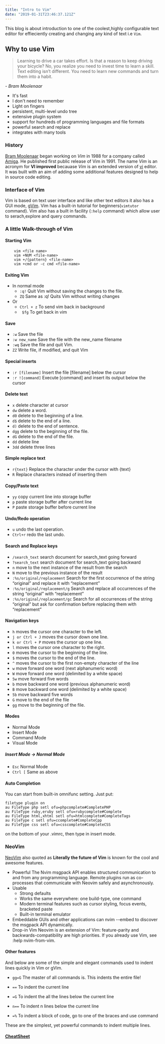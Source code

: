 ```yaml
---
title: "Intro to Vim" 
date: "2019-01-31T23:46:37.121Z"
---
```

This blog is about introduction to one of the coolest,highly configurable text editor for effieciently creating and changing any kind of text i.e ```Vim```.

## Why to use Vim 
> Learning to drive a car takes effort. 
> Is that a reason to keep driving your bicycle? No, you realize you need to invest time to learn a skill.
> Text editing isn’t different.
> You need to learn new commands and turn them into a habit.

 *- Bram Moolenaar*

- It's fast
- I don't need to remember
- Light on fingers
- persistent, multi-level undo tree
- extensive plugin system
- support for hundreds of programming languages and file formats
- powerful search and replace
- integrates with many tools


### History
[Bram Moolenaar](https://en.wikipedia.org/wiki/Bram_Moolenaar) began working on *Vim* in 1988 for a company called [Amiga](https://www.amigaos.net/). He published first public release of Vim in 1991. 
The name *Vim* is an acronym for **VI improved** becauase *Vim* is an extended version of [vi](https://en.wikipedia.org/wiki/Vi) editor. It was built with an aim of adding some additional features designed to help in source code editing. 

### Interface of Vim
Vim is based on text user interface and like other text editors it also has a GUI mode, [gVim](http://vimdoc.sourceforge.net/htmldoc/gui.html#GUI). Vim has a built-in tutorial for beginners(```vimtutor``` command). Vim also has a built in facility (```:help``` command) which allow user to serach,explore and query commands.

### A little Walk-through of Vim

#### Starting Vim
``` 
    vim <file name>
    vim +NUM <file-name>
    vim +/{pattern} <file-name>
    vim +cmd or -c cmd <file-name>
```

#### Exiting Vim 
- In normal mode
    - ```:q!```             Quit Vim without saving the changes to the file.
    - ```ZQ```	            Same as :q! Quits Vim without writing changes
- Or 
    - ```Ctrl + z```    To send vim back in background
    - ``` $fg```        To get back in vim

#### Save
- ```:w```	            Save the file
- ```:w new_name```	    Save the file with the new_name filename
- ```:wq```	            Save the file and quit Vim.
- ```ZZ```      	    Write file, if modified, and quit Vim

#### Special inserts
- ```:r [filename]```	Insert the file [filename] below the cursor
- ```:r ![command]```	Execute [command] and insert its output below the cursor
 	
#### Delete text
- ```x```	                        delete character at cursor
- ```dw```	                        delete a word.
- ```d0```	                        delete to the beginning of a line.
- ```d$```	                        delete to the end of a line.
- ```d)```	                        delete to the end of sentence.
- ```dgg```	                        delete to the beginning of the file.
- ```dG```	                        delete to the end of the file.
- ```dd```	                        delete line
- ```3dd```	                        delete three lines
 	
#### Simple replace text
- ```r{text}```     	            Replace the character under the cursor with {text}
- ```R```	                        Replace characters instead of inserting them
 	
#### Copy/Paste text
- ```yy```          	            copy current line into storage buffer
- ```p```           	            paste storage buffer after current line
- ```P```           	            paste storage buffer before current line
 	
#### Undo/Redo operation
- ```u```	                        undo the last operation.
- ```Ctrl+r```	                    redo the last undo.
 	
#### Search and Replace keys
- ```/search_text```   	            search document for search_text going forward
- ```?search_text```	            search document for search_text going backward
- ```n```           	            move to the next instance of the result from the search
- ```N```	                        move to the previous instance of the result
- ```:%s/original/replacement```	Search for the first occurrence of the string “original” and replace it with “replacement”
- ```:%s/original/replacement/g```	Search and replace all occurrences of the string “original” with “replacement”
- ```:%s/original/replacement/gc```	Search for all occurrences of the string “original” but ask for confirmation before replacing them with “replacement”

#### Navigation keys
- ```h```	                        moves the cursor one character to the left.
- ```j or Ctrl + J```               moves the cursor down one line.
- ```k or Ctrl + P```               moves the cursor up one line.
- ```l```                           moves the cursor one character to the right.
- ```0```                       	moves the cursor to the beginning of the line.
- ```$```                       	moves the cursor to the end of the line.
- ```^```                        	moves the cursor to the first non-empty character of the line
- ```w```                       	move forward one word (next alphanumeric word)
- ```W```                       	move forward one word (delimited by a white space)
- ```5w```                      	move forward five words
- ```b```                          	move backward one word (previous alphanumeric word)
- ```B```                          	move backward one word (delimited by a white space)
- ```5b```                      	move backward five words
- ```G```                       	move to the end of the file
- ```gg```                          move to the beginning of the file.

#### Modes
- Normal Mode
- Insert Mode
- Command Mode
- Visual Mode

##### Insert Mode -> Normal Mode
- ```Esc```     Normal Mode
- ```Ctrl [```  Same as above


#### Auto Completion
You can start from built-in omnifunc setting.
Just put:
```
filetype plugin on
au FileType php setl ofu=phpcomplete#CompletePHP
au FileType ruby,eruby setl ofu=rubycomplete#Complete
au FileType html,xhtml setl ofu=htmlcomplete#CompleteTags
au FileType c setl ofu=ccomplete#CompleteCpp
au FileType css setl ofu=csscomplete#CompleteCSS
```
on the bottom of your .vimrc, then type <Ctrl-X><Ctrl-O> in insert mode.

### NeoVim
[NeoVim](https://neovim.io/) also quoted as **Literally the future of Vim** is known for the cool and awesome features.
- Powerful
    The Nvim msgpack API enables structured communication to and from any programming language. Remote plugins run as co-processes that communicate with Neovim safely and asynchronously.
- Usable
    - Strong defaults
    - Works the same everywhere: one build-type, one command
    - Modern terminal features such as cursor styling, focus events, bracketed paste
    - Built-in terminal emulator
- Embeddable
    GUIs and other applications can nvim --embed to discover the msgpack API dynamically.
- Drop-in Vim
    Neovim is an extension of Vim: feature-parity and backwards-compatibility are high priorities. If you already use Vim, see :help nvim-from-vim.

#### Other features

 And below are some of the simple and elegant commands used to indent lines quickly in Vim or gVim.

- ```gg=G```    The master of all commands is. This indents the entire file!

- ```==```      To indent the current line
    
- ```=G```      To indent the all the lines below the current line

- ```n==```     To indent n lines below the current line

- ```=%```      To indent a block of code, go to one of the braces and use command
    
These are the simplest, yet powerful commands to indent multiple lines.


#### [CheatSheet](https://vim.rtorr.com/)
